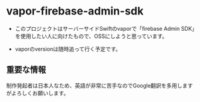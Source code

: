 # vapor-firebase-admin-sdk
- このプロジェクトはサーバーサイドSwiftのvaporで「firebase Admin SDK」を使用したい人に向けたもので、OSSにしようと思っています。

- vaporのversionは随時追って行く予定です。

## 重要な情報
制作発起者は日本人なため、英語が非常に苦手なのでGoogle翻訳を多用しますがよろしくお願いします。



